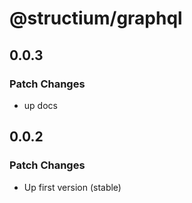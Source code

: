 # @structium/graphql

## 0.0.3

### Patch Changes

- up docs

## 0.0.2

### Patch Changes

- Up first version (stable)
